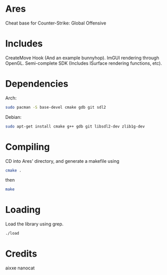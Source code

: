 # Ares

Cheat base for Counter-Strike: Global Offensive

# Includes

CreateMove Hook (And an example bunnyhop).
ImGUI rendering through OpenGL.
Semi-complete SDK (Includes ISurface rendering functions, etc).

# Dependencies

Arch:
```bash
sudo pacman -S base-devel cmake gdb git sdl2
```

Debian:
```bash
sudo apt-get install cmake g++ gdb git libsdl2-dev zlib1g-dev
```

# Compiling

CD into Ares' directory, and generate a makefile using
```bash
cmake .
```
then
```bash
make
```

# Loading
Load the library using grep.
```bash
./load
```

# Credits
aixxe
nanocat
